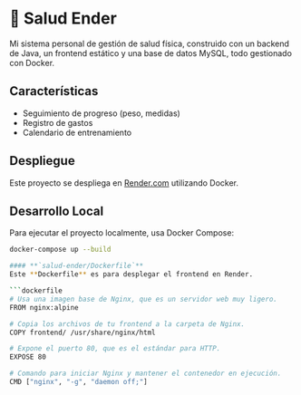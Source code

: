 # 🚀 Salud Ender

Mi sistema personal de gestión de salud física, construido con un backend de Java, un frontend estático y una base de datos MySQL, todo gestionado con Docker.

## Características

- Seguimiento de progreso (peso, medidas)
- Registro de gastos
- Calendario de entrenamiento

## Despliegue

Este proyecto se despliega en [Render.com](https://render.com) utilizando Docker.

## Desarrollo Local

Para ejecutar el proyecto localmente, usa Docker Compose:

```bash
docker-compose up --build

#### **`salud-ender/Dockerfile`**
Este **Dockerfile** es para desplegar el frontend en Render.

```dockerfile
# Usa una imagen base de Nginx, que es un servidor web muy ligero.
FROM nginx:alpine

# Copia los archivos de tu frontend a la carpeta de Nginx.
COPY frontend/ /usr/share/nginx/html

# Expone el puerto 80, que es el estándar para HTTP.
EXPOSE 80

# Comando para iniciar Nginx y mantener el contenedor en ejecución.
CMD ["nginx", "-g", "daemon off;"]